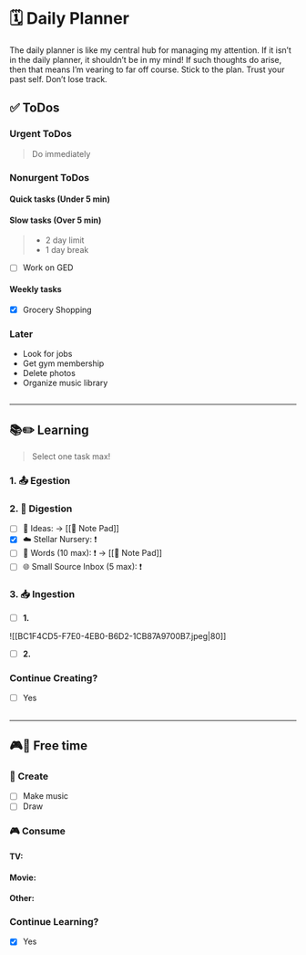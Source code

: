 # 🗓 Daily Planner

The daily planner is like my central hub for  managing my attention. If it isn’t in the daily planner, it shouldn’t be in my mind! If such thoughts do arise, then that means I’m vearing to far off course. Stick to the plan. Trust your past self. Don’t lose track.

## ✅ ToDos

### Urgent ToDos

> Do immediately



### Nonurgent ToDos

#### Quick tasks (Under 5 min)

#### Slow tasks (Over 5 min)

> - 2 day limit
> - 1 day break 

- [ ] Work on GED

#### Weekly tasks

- [x] Grocery Shopping

### Later

- Look for jobs
- Get gym membership 
- Delete photos
- Organize music library

##
___

## **📚✏️ Learning**

> Select one task max!

### 1. 📤 Egestion

### 2. 📝 Digestion

- [ ] 💭 Ideas:  -> [[📝 Note Pad]]
- [x] ☁️ Stellar Nursery: ❗️
- [ ] 💬 Words (10 max): ❗️ -> [[📝 Note Pad]]
- [ ] 🌐 Small Source Inbox (5 max):  ❗️

### 3. 📥 Ingestion

- [ ] **1.** 

![[BC1F4CD5-F7E0-4EB0-B6D2-1CB87A9700B7.jpeg|80]]

>
- [ ] **2.**

### Continue Creating?

- [ ] Yes

##
___

## **🎮🎨 Free time**

### 🎨 Create

- [ ] Make music
- [ ] Draw

### 🎮 Consume

#### TV:



#### Movie: 



#### Other:



### Continue Learning?

- [x] Yes


